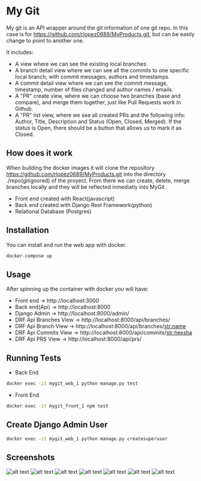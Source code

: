# My Git

My git is an API wrapper around the git information of one git repo. In this case is for https://github.com/rlopez0689/MyProducts.git, but can be easily change to point to another one.

It includes:

- A view where we can see the existing local branches
- A branch detail view where we can see all the commits to one specific local branch, with commit messages, authors and timestamps.
- A commit detail view where we can see the commit message, timestamp, number of files changed and author names / emails.
- A "PR" create view, where we can choose two branches (base and compare), and merge them together, just like Pull Requests work in Github.
- A "PR" list view, where we see all created PRs and the following info: Author, Title, Description and Status (Open, Closed, Merged). If the status is Open, there should be a button that allows us to mark it as Closed.

## How does it work

When building the docker images it will clone the repository https://github.com/rlopez0689/MyProducts.git into the directory ./repo(gitignored) of the proyect. From there we can create, delete, merge branches locally and they will be reflected inmediatly into MyGit.

- Front end created with React(javascript)
- Back end created with Django Rest Framework(python)
- Relational Database (Postgres)

## Installation

You can install and run the web app with docker.

```bash
docker-compose up
```

## Usage

After spinning up the container with docker you will have:

- Front end -> http://localhost:3000
- Back end(Api) -> http://localhost:8000
- Django Admin -> http://localhost:8000/admin/
- DRF Api Branches View -> http://localhost:8000/api/branches/
- DRF Api Branch View -> http://localhost:8000/api/branches/<str:name>
- DRF Api Commits View -> http://localhost:8000/api/commits/<str:hexsha>
- DRF Api PRS View -> http://localhost:8000/api/prs/

## Running Tests

- Back End

```bash
docker exec -it mygit_web_1 python manage.py test
```

- Front End

```bash
docker exec -it mygit_front_1 npm test
```

## Create Django Admin User

```bash
docker exec -it mygit_web_1 python manage.py createsuperuser
```

## Screenshots

![alt text](https://drive.google.com/uc?id=1YyNgtqm6Oqvl_8RHHTrnWCiJZwPKAMe9)
![alt text](https://drive.google.com/uc?id=1It2RF_OPnotiFHBkyun_chWsK8Bavh1b)
![alt text](https://drive.google.com/uc?id=1pF8LXT4SDnpBVM8pRRuF4UZQXZsduRTA)
![alt text](https://drive.google.com/uc?id=1kCCG2FgaJ52syHaH6Hy7ts9-hnUQHsIh)
![alt text](https://drive.google.com/uc?id=1NYOnJ88z1sMV-lQgslpCGgXuqDxu2EVF)
![alt text](https://drive.google.com/uc?id=1e_isQgrn0reFnvoboc3QBHPsccLnjrzQ)
![alt text](https://drive.google.com/uc?id=1lryZLFoms4XgYvxDMoEZiJH3jr5uQKQd)
